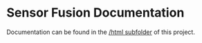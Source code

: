 # Sensor Fusion Documentation
Documentation can be found in the [/html subfolder](../html/index.html) of this project.
